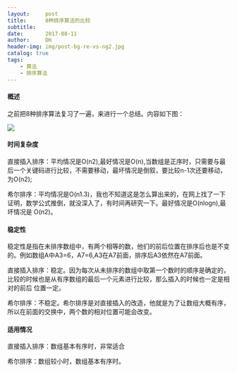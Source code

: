 ```yaml
---
layout:     post
title:      8种排序算法的比较
subtitle:   
date:       2017-08-11
author:     DH
header-img: img/post-bg-re-vs-ng2.jpg  
catalog: true
tags:
    - 算法
    - 排序算法
---
```



#### 概述

之前把8种排序算法复习了一遍，来进行一个总结。内容如下图：

![](https://ws2.sinaimg.cn/large/006tNc79gy1fig33mnzgrj310f0ffk30.jpg)


#### 时间复杂度

直接插入排序：平均情况是O(n2),最好情况是O(n),当数组是正序时，只需要与最后一个关键码进行比较，不需要移动，最坏情况是倒叙，要比较n-1次还要移动，为O(n2);

希尔排序：平均情况是O(n1.3)，我也不知道这是怎么算出来的，在网上找了一下证明，数学公式推倒，就没深入了，有时间再研究一下。最好情况是O(nlogn),最坏情况是
O(n2)。


#### 稳定性

稳定性是指在未排序数组中，有两个相等的数，他们的前后位置在排序后也是不变的。例如数组A中A3=6，A7=6,A3在A7前面，排序后A3依然在A7前面。

直接插入排序：稳定。因为每次从未排序的数组中取第一个数时的顺序是确定的，比较的时候也是从有序数组的最后一个元素进行比较，那么插入的时候也一定是相对的前后
位置一定。

希尔排序：不稳定。希尔排序是对直接插入的改造，他就是为了让数组大概有序，所以在前面的交换中，两个数的相对位置可能会改变。

#### 适用情况

直接插入排序：数组基本有序时，非常适合

希尔排序：数组较小时，数组基本有序时。
